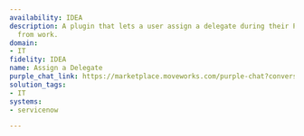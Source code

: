 ```yaml
---
availability: IDEA
description: A plugin that lets a user assign a delegate during their PTO / time away
  from work.
domain:
- IT
fidelity: IDEA
name: Assign a Delegate
purple_chat_link: https://marketplace.moveworks.com/purple-chat?conversation=%7B%22startTimestamp%22%3A%2211%3A43%2BAM%22%2C%22messages%22%3A%5B%7B%22role%22%3A%22user%22%2C%22parts%22%3A%5B%7B%22richText%22%3A%22%3Cp%3EI+am+going+on+PTO%2C+I+have+to+delegate+my+work+to+David%3C%2Fp%3E%22%7D%5D%7D%2C%7B%22role%22%3A%22assistant%22%2C%22parts%22%3A%5B%7B%22reasoningSteps%22%3A%5B%7B%22status%22%3A%22success%22%2C%22richText%22%3A%22%3Cp+xmlns%3D%5C%22http%3A%2F%2Fwww.w3.org%2F1999%2Fxhtml%5C%22%3ESearching+for+users+named+%5C%22David%5C%22+in+%3Cb%3EServiceNow%3C%2Fb%3E.%3C%2Fp%3E%22%7D%5D%7D%2C%7B%22richText%22%3A%22%3Cp%3EMultiple+Davids+Found.+I+found+several+people+named+David+in+the+system.+Please+select+which+David+should+be+assigned+as+your+delegate%3A%3C%2Fp%3E%22%7D%2C%7B%22richText%22%3A%22%3Cul+xmlns%3D%5C%22http%3A%2F%2Fwww.w3.org%2F1999%2Fxhtml%5C%22%3E%3Cli%3EDavid+Dan%3C%2Fli%3E%3Cli%3EDavid+Loo%3C%2Fli%3E%3Cli%3EDavid+Miller%3C%2Fli%3E%3C%2Ful%3E%22%7D%2C%7B%22citations%22%3A%5B%7B%22connectorName%22%3A%22servicenow%22%2C%22citationTitle%22%3A%22David+Dan%22%7D%2C%7B%22connectorName%22%3A%22servicenow%22%2C%22citationTitle%22%3A%22David+Loo%22%7D%2C%7B%22connectorName%22%3A%22servicenow%22%2C%22citationTitle%22%3A%22David+Miller%22%7D%5D%7D%2C%7B%22richText%22%3A%22%3Cp+xmlns%3D%5C%22http%3A%2F%2Fwww.w3.org%2F1999%2Fxhtml%5C%22%3EPlease+choose+the+David+you+want+to+proceed+with.%3C%2Fp%3E%22%7D%5D%7D%2C%7B%22role%22%3A%22user%22%2C%22parts%22%3A%5B%7B%22richText%22%3A%22%3Cp+xmlns%3D%5C%22http%3A%2F%2Fwww.w3.org%2F1999%2Fxhtml%5C%22%3EDavid+Dan%3C%2Fp%3E%22%7D%5D%7D%2C%7B%22role%22%3A%22assistant%22%2C%22parts%22%3A%5B%7B%22reasoningSteps%22%3A%5B%7B%22status%22%3A%22success%22%2C%22richText%22%3A%22%3Cp+xmlns%3D%5C%22http%3A%2F%2Fwww.w3.org%2F1999%2Fxhtml%5C%22%3ESelected+%3Cb%3EDavid+Dan%3C%2Fb%3E+from+%3Cb%3EServiceNow%3C%2Fb%3E.+Proceeding+with+delegation+setup.%3C%2Fp%3E%22%7D%5D%7D%2C%7B%22richText%22%3A%22%3Cp%3EWould+you+like+David+Dan+to+receive+your+meeting+invitations+during+this+delegation+period%3F%3C%2Fp%3E%3Cp%3E1.+Yes%3C%2Fp%3E%3Cp%3E2.+No%3C%2Fp%3E%3Cp%3EPlease+reply+with+the+number+of+your+choice.%3C%2Fp%3E%22%7D%5D%7D%2C%7B%22role%22%3A%22user%22%2C%22parts%22%3A%5B%7B%22richText%22%3A%22%3Cp+xmlns%3D%5C%22http%3A%2F%2Fwww.w3.org%2F1999%2Fxhtml%5C%22%3EYes%3C%2Fp%3E%22%7D%5D%7D%2C%7B%22role%22%3A%22assistant%22%2C%22parts%22%3A%5B%7B%22richText%22%3A%22%3Cp+xmlns%3D%5C%22http%3A%2F%2Fwww.w3.org%2F1999%2Fxhtml%5C%22%3EWould+you+like+all+notifications+to+be+sent+to+David+Dan+as+well%3F%3Cbr+%2F%3E1.+Yes%3C%2Fp%3E%3Cp+xmlns%3D%5C%22http%3A%2F%2Fwww.w3.org%2F1999%2Fxhtml%5C%22%3E2.+No%3C%2Fp%3E%3Cp+xmlns%3D%5C%22http%3A%2F%2Fwww.w3.org%2F1999%2Fxhtml%5C%22%3EPlease+reply+with+the+number+of+your+choice.%3C%2Fp%3E%22%7D%5D%7D%2C%7B%22role%22%3A%22user%22%2C%22parts%22%3A%5B%7B%22richText%22%3A%22%3Cp+xmlns%3D%5C%22http%3A%2F%2Fwww.w3.org%2F1999%2Fxhtml%5C%22%3EYes%3C%2Fp%3E%22%7D%5D%7D%2C%7B%22role%22%3A%22assistant%22%2C%22parts%22%3A%5B%7B%22richText%22%3A%22%3Cp+xmlns%3D%5C%22http%3A%2F%2Fwww.w3.org%2F1999%2Fxhtml%5C%22%3EWould+you+like+David+Dan+to+handle+your+approvals+during+this+delegation+period%3F%3C%2Fp%3E%3Cp+xmlns%3D%5C%22http%3A%2F%2Fwww.w3.org%2F1999%2Fxhtml%5C%22%3E1.+Yes%3C%2Fp%3E%3Cp+xmlns%3D%5C%22http%3A%2F%2Fwww.w3.org%2F1999%2Fxhtml%5C%22%3E2.+No%3C%2Fp%3E%3Cp+xmlns%3D%5C%22http%3A%2F%2Fwww.w3.org%2F1999%2Fxhtml%5C%22%3EPlease+reply+with+the+number+of+your+choice.%3C%2Fp%3E%22%7D%5D%7D%2C%7B%22role%22%3A%22user%22%2C%22parts%22%3A%5B%7B%22richText%22%3A%22%3Cp+xmlns%3D%5C%22http%3A%2F%2Fwww.w3.org%2F1999%2Fxhtml%5C%22%3EYes%3C%2Fp%3E%22%7D%5D%7D%2C%7B%22role%22%3A%22assistant%22%2C%22parts%22%3A%5B%7B%22richText%22%3A%22%3Cp%3EWould+you+like+David+Dan+to+handle+your+assignments+during+this+delegation+period%3F%3Cbr%3E1.+Yes%3C%2Fp%3E%3Cp%3E2.+No%3C%2Fp%3E%3Cp%3EPlease+reply+with+the+number+of+your+choice.%3C%2Fp%3E%22%7D%5D%7D%2C%7B%22role%22%3A%22user%22%2C%22parts%22%3A%5B%7B%22richText%22%3A%22%3Cp+xmlns%3D%5C%22http%3A%2F%2Fwww.w3.org%2F1999%2Fxhtml%5C%22%3EYes%3C%2Fp%3E%22%7D%5D%7D%2C%7B%22role%22%3A%22assistant%22%2C%22parts%22%3A%5B%7B%22richText%22%3A%22%3Cp+xmlns%3D%5C%22http%3A%2F%2Fwww.w3.org%2F1999%2Fxhtml%5C%22%3ETo+complete+the+delegation%2C+please+provide+the+%3Cstrong%3Estart+date%3C%2Fstrong%3E+and+%3Cstrong%3Eend+date%3C%2Fstrong%3E+for+this+delegation+period.%3C%2Fp%3E%22%7D%5D%7D%2C%7B%22role%22%3A%22user%22%2C%22parts%22%3A%5B%7B%22richText%22%3A%22%3Cp%3EStart+on+Monday+till+next+Friday%3C%2Fp%3E%22%7D%5D%7D%2C%7B%22role%22%3A%22assistant%22%2C%22parts%22%3A%5B%7B%22reasoningSteps%22%3A%5B%7B%22status%22%3A%22success%22%2C%22richText%22%3A%22%3Cp+xmlns%3D%5C%22http%3A%2F%2Fwww.w3.org%2F1999%2Fxhtml%5C%22%3EDelegation+request+for+David+Dan+submitted+to+%3Cb%3EServiceNow%3C%2Fb%3E.%3C%2Fp%3E%22%7D%5D%7D%2C%7B%22richText%22%3A%22%3Cp+xmlns%3D%5C%22http%3A%2F%2Fwww.w3.org%2F1999%2Fxhtml%5C%22%3EYour+delegation+request+is+complete%21+Here+are+the+details%3A%3C%2Fp%3E%22%7D%2C%7B%22richText%22%3A%22%3Cul%3E%3Cli%3E%3Cp%3E%3Cstrong%3EDelegate%3A%3C%2Fstrong%3E+David+Dan%3C%2Fp%3E%3C%2Fli%3E%3Cli%3E%3Cp%3E%3Cstrong%3EDelegation+period%3A%3C%2Fstrong%3E+September+8%2C+2025+to+September+12%2C+2025%3C%2Fp%3E%3Cul%3E%3Cli%3E%3Cp%3E%3Cstrong%3EApprovals%3A%3C%2Fstrong%3E+Delegated%3C%2Fp%3E%3C%2Fli%3E%3Cli%3E%3Cp%3E%3Cstrong%3EAssignments%3A%3C%2Fstrong%3E+Delegated%3C%2Fp%3E%3C%2Fli%3E%3Cli%3E%3Cp%3E%3Cstrong%3EMeeting+Invitations%3A%3C%2Fstrong%3E+Delegated%3C%2Fp%3E%3C%2Fli%3E%3Cli%3E%3Cp%3E%3Cstrong%3ENotifications%3A%3C%2Fstrong%3E+Delegated%3C%2Fp%3E%3C%2Fli%3E%3C%2Ful%3E%3C%2Fli%3E%3C%2Ful%3E%22%7D%2C%7B%22citations%22%3A%5B%7B%22connectorName%22%3A%22servicenow%22%2C%22citationTitle%22%3A%22Delegation+for+David+Dan%22%7D%5D%7D%5D%7D%5D%7D
solution_tags:
- IT
systems:
- servicenow

---
```

